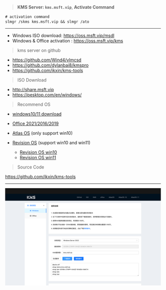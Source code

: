 > **KMS Server: `kms.msft.vip`**, **Activate Command** 
```
# activation command
slmgr /skms kms.msft.vip && slmgr /ato
```
---
- Windows ISO download: https://oss.msft.vip/msdl
- Windows & Office activation : https://oss.msft.vip/kms
  
> kms server on github

- https://github.com/Wind4/vlmcsd
- https://github.com/dylanbai8/kmspro
- https://github.com/ikxin/kms-tools

> ISO Download

- http://share.msft.vip
- https://pesktop.com/en/windows/

> Recommend OS

- [windows10/11 download](https://oss.msft.vip/msdl)

- [Office 2021/2016/2019](https://pesktop.com/en/windows/microsoft-office-202120192016-pro-plus)
- [Atlas OS](https://atlasos.net/) (only support win10)
- [Revision OS](https://revi.cc/revios) (support win10 and win11)
  - [Revision OS win10](https://pesktop.com/en/systems/windows-10-revios)
  - [Revision OS win11](https://pesktop.com/en/systems/windows-11-revios-22h2)


> Source Code

https://github.com/ikxin/kms-tools

---

![image-20231111004619954](./assets/image-20231111004619954.png)

